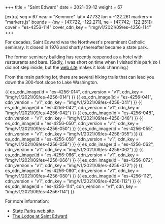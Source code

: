 +++
title = "Saint Edward"
date = 2021-09-12
weight = 67

[extra]
seq = 67
near = "Kenmore"
lat = 47.732
lon = -122.261
markers = "markers.js"
bounds = {sw = [47.722, -122.271], ne = [47.742, -122.251]}
cover = "es-4256-114"
cover_cdn_key = "img/v1/2021/09/es-4256-114"
+++

For decades, Saint Edward was the Northwest's preeminent Catholic seminary. It closed in 1976 and shortly thereafter became a state park.

<!-- more -->

The former seminary building has recently reopened as a hotel with restaurants and bars. (Sadly, I was short on time when I visited this park so I did not step inside, but the [web site](https://www.thelodgeatstedward.com) makes it look charming.)

From the main parking lot, there are several hiking trails that can lead you down the 300-foot slope to Lake Washington.

{{ es_cdn_image(id = "es-4256-014", cdn_version = "v1", cdn_key = "img/v1/2021/09/es-4256-014") }}
{{ es_cdn_image(id = "es-4256-041", cdn_version = "v1", cdn_key = "img/v1/2021/09/es-4256-041") }}
{{ es_cdn_image(id = "es-4256-042", cdn_version = "v1", cdn_key = "img/v1/2021/09/es-4256-042") }}
{{ es_cdn_image(id = "es-4256-048", cdn_version = "v1", cdn_key = "img/v1/2021/09/es-4256-048") }}
{{ es_cdn_image(id = "es-4256-050", cdn_version = "v1", cdn_key = "img/v1/2021/09/es-4256-050") }}
{{ es_cdn_image(id = "es-4256-055", cdn_version = "v1", cdn_key = "img/v1/2021/09/es-4256-055") }}
{{ es_cdn_image(id = "es-4256-058", cdn_version = "v1", cdn_key = "img/v1/2021/09/es-4256-058") }}
{{ es_cdn_image(id = "es-4256-062", cdn_version = "v1", cdn_key = "img/v1/2021/09/es-4256-062") }}
{{ es_cdn_image(id = "es-4256-066", cdn_version = "v1", cdn_key = "img/v1/2021/09/es-4256-066") }}
{{ es_cdn_image(id = "es-4256-072", cdn_version = "v1", cdn_key = "img/v1/2021/09/es-4256-072") }}
{{ es_cdn_image(id = "es-4256-080", cdn_version = "v1", cdn_key = "img/v1/2021/09/es-4256-080") }}
{{ es_cdn_image(id = "es-4256-112", cdn_version = "v1", cdn_key = "img/v1/2021/09/es-4256-112") }}
{{ es_cdn_image(id = "es-4256-114", cdn_version = "v1", cdn_key = "img/v1/2021/09/es-4256-114") }}

For more information:

* [State Parks web site](https://parks.state.wa.us/577/Saint-Edward)
* [The Lodge at Saint Edward](https://www.thelodgeatstedward.com)
